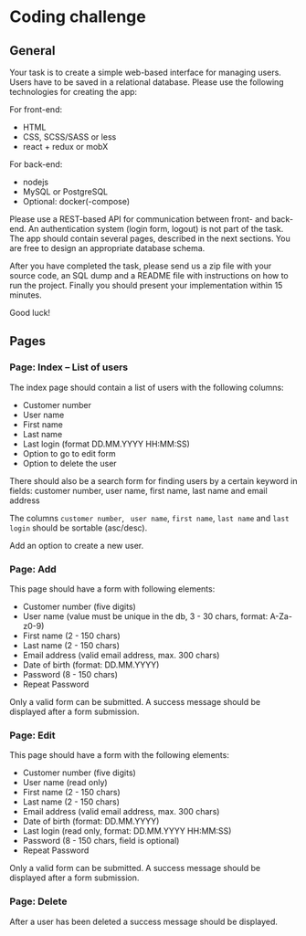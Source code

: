 # Coding challenge

## General

Your task is to create a simple web-based interface for managing users.  Users have to be saved in a relational database. Please use the following technologies for creating the app:

For front-end:
* HTML
* CSS, SCSS/SASS or less
* react + redux or mobX

For back-end:
* nodejs
* MySQL or PostgreSQL
* Optional: docker(-compose)

Please use a REST-based API for communication between front- and back-end. An authentication system (login form, logout) is not part of the task. The app should contain several pages, described in the next sections. You are free to design an appropriate database schema.

After you have completed the task, please send us a zip file with your source code, an SQL dump and a README file with instructions on how to run the project. Finally you should present your implementation within 15 minutes.

Good luck!

## Pages

### Page: Index – List of users

The index page should contain a list of users with the following columns:

* Customer number
* User name
* First name
* Last name
* Last login (format DD.MM.YYYY HH:MM:SS)
* Option to go to edit form
* Option to delete the user

There should also be a search form for finding users by a certain keyword in fields: customer number, user name, first name, last name and email address

The columns `customer number`, ` user name`, `first name`, `last name` and `last login` should be sortable (asc/desc).

Add an option to create a new user.

### Page: Add 

This page should have a form with following elements:

- Customer number (five digits)
- User name (value must be unique in the db, 3 - 30 chars, format: A-Za-z0-9)
- First name (2 - 150 chars)
- Last name (2 - 150 chars)
- Email address (valid email address, max. 300 chars)
- Date of birth (format: DD.MM.YYYY)
- Password (8 - 150 chars)
- Repeat Password

Only a valid form can be submitted. A success message should be displayed after a form submission.

### Page: Edit

This page should have a form with the following elements:

- Customer number (five digits)
- User name (read only)
- First name (2 - 150 chars)
- Last name (2 - 150 chars)
- Email address (valid email address, max. 300 chars)
- Date of birth (format: DD.MM.YYYY)
- Last login (read only, format: DD.MM.YYYY HH:MM:SS)
- Password (8 - 150 chars, field is optional)
- Repeat Password

Only a valid form can be submitted. A success message should be displayed after a form submission.

### Page: Delete
After a user has been deleted a success message should be displayed.